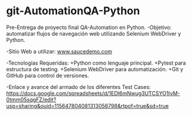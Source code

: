 # git-AutomationQA-Python
Pre-Entrega de proyecto final QA-Automation en Python.
-Objetivo: automatizar flujos de navegación web utilizando Selenium WebDriver y Python.

-Sitio Web a utilizar:
www.saucedemo.com

-Tecnologías Requeridas:
+Python como lenguaje principal.
+Pytest para estructura de testing.
+Selenium WebDriver para automatización.
+Git y GitHub para control de versiones.

-Enlace y avance del armado de los diferentes Test Cases:
https://docs.google.com/spreadsheets/d/1EDl6mNwug3UTCSYO1IvM-0tmm05sqgFZ/edit?usp=sharing&ouid=115647804081313056798&rtpof=true&sd=true
